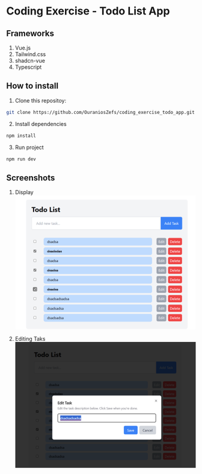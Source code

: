 # Coding Exercise - Todo List App

## Frameworks
1. Vue.js
2. Tailwind.css
3. shadcn-vue
4. Typescript

## How to install

1. Clone this repositoy:

```bash
git clone https://github.com/OuraniosZefs/coding_exercise_todo_app.git
```
2. Install dependencies
```bash
npm install
```
3. Run project

```bash
npm run dev
```

## Screenshots
1. Display
![alt text](./public/screenshot_display.png)

2. Editing Taks
![alt text](./public/screenshot_edit.png)
